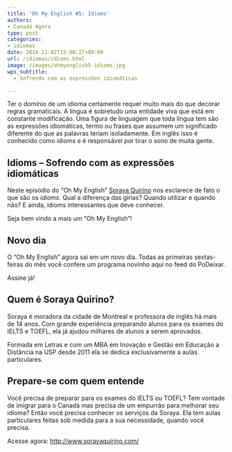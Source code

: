 ```yaml
---
title: 'Oh My English #5: Idioms'
authors:
- Canadá Agora
type: post
categories:
- idiomas
date: 2018-11-02T15:00:27+00:00
url: /idiomas/idioms.html
image: /images/ohmyenglish5-idioms.jpg
wps_subtitle:
  - Sofrendo com as expressões idiomáticas

---
```

Ter o domínio de um idioma certamente requer muito mais do que decorar regras gramaticais. A língua é sobretudo uma entidade viva que está em constante modificação. Uma figura de linguagem que toda língua tem são as expressões idiomáticas, termo ou frases que assumem um significado diferente do que as palavras teriam isoladamente. Em inglês isso é conhecido como idioms e é responsável por tirar o sono de muita gente.

## Idioms &#8211; Sofrendo com as expressões idiomáticas

Neste episódio do &#8220;Oh My English&#8221; [Soraya Quirino][1] nos esclarece de fato o que são os _idioms_. Qual a diferença das gírias? Quando utilizar e quando não? E ainda, idioms interessantes que deve conhecer.

Seja bem vindo a mais um &#8220;Oh My English&#8221;!



## Novo dia

O &#8220;Oh My English&#8221; agora sai em um novo dia. Todas as primeiras sextas-feiras do mês você confere um programa novinho aqui no feed do PoDeixar.

Assine já!

## Quem é Soraya Quirino?

Soraya é moradora da cidade de Montreal e professora de inglês há mais de 14 anos. Com grande experiência preparando alunos para os exames do IELTS e TOEFL, ela já ajudou milhares de alunos a serem aprovados.​

Formada em Letras e com um MBA em Inovação e Gestão em Educação a Distância na USP desde 2011 ela se dedica exclusivamente a aulas particulares.

## Prepare-se com quem entende​

Você precisa de preparar para os exames do IELTS ou TOEFL? Tem vontade de imigrar para o Canadá mas precisa de um empurrão para melhorar seu idioma? Então você precisa conhecer os serviços da Soraya. Ela tem aulas particulares feitas sob medida para a sua necessidade, quando você precisa.

Acesse agora: <http://www.sorayaquirino.com/>

 [1]: /sorayaquirino